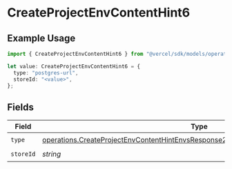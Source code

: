 # CreateProjectEnvContentHint6

## Example Usage

```typescript
import { CreateProjectEnvContentHint6 } from "@vercel/sdk/models/operations";

let value: CreateProjectEnvContentHint6 = {
  type: "postgres-url",
  storeId: "<value>",
};
```

## Fields

| Field                                                                                                                                                                                        | Type                                                                                                                                                                                         | Required                                                                                                                                                                                     | Description                                                                                                                                                                                  |
| -------------------------------------------------------------------------------------------------------------------------------------------------------------------------------------------- | -------------------------------------------------------------------------------------------------------------------------------------------------------------------------------------------- | -------------------------------------------------------------------------------------------------------------------------------------------------------------------------------------------- | -------------------------------------------------------------------------------------------------------------------------------------------------------------------------------------------- |
| `type`                                                                                                                                                                                       | [operations.CreateProjectEnvContentHintEnvsResponse201ApplicationJSONResponseBodyType](../../models/operations/createprojectenvcontenthintenvsresponse201applicationjsonresponsebodytype.md) | :heavy_check_mark:                                                                                                                                                                           | N/A                                                                                                                                                                                          |
| `storeId`                                                                                                                                                                                    | *string*                                                                                                                                                                                     | :heavy_check_mark:                                                                                                                                                                           | N/A                                                                                                                                                                                          |